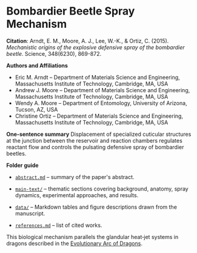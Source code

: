 # Bombardier Beetle Spray Mechanism

**Citation**: Arndt, E. M., Moore, A. J., Lee, W.-K., & Ortiz, C. (2015). *Mechanistic origins of the explosive defensive spray of the bombardier beetle*. Science, 348(6230), 869-872.

**Authors and Affiliations**
- Eric M. Arndt – Department of Materials Science and Engineering, Massachusetts Institute of Technology, Cambridge, MA, USA
- Andrew J. Moore – Department of Materials Science and Engineering, Massachusetts Institute of Technology, Cambridge, MA, USA
- Wendy A. Moore – Department of Entomology, University of Arizona, Tucson, AZ, USA
- Christine Ortiz – Department of Materials Science and Engineering, Massachusetts Institute of Technology, Cambridge, MA, USA

**One-sentence summary**
Displacement of specialized cuticular structures at the junction between the reservoir and reaction chambers regulates reactant flow and controls the pulsating defensive spray of bombardier beetles.

**Folder guide**
- [`abstract.md`](./abstract.md) – summary of the paper's abstract.
- [`main-text/`](./main-text/) – thematic sections covering background, anatomy, spray dynamics, experimental approaches, and results.
- [`data/`](./data/) – Markdown tables and figure descriptions drawn from the manuscript.

- [`references.md`](./references.md) – list of cited works.

This biological mechanism parallels the glandular heat‑jet systems in dragons described in the [Evolutionary Arc of Dragons](../Dragon%20Mechanics/evolutionary-arc.md).
